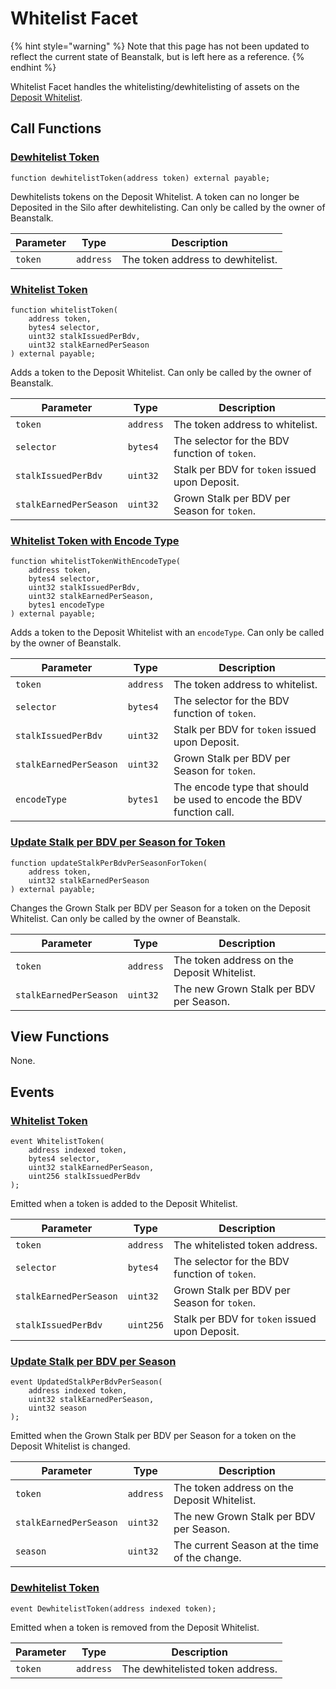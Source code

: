 # Whitelist Facet

{% hint style="warning" %}
Note that this page has not been updated to reflect the current state of Beanstalk, but is left here as a reference.
{% endhint %}

Whitelist Facet handles the whitelisting/dewhitelisting of assets on the [Deposit Whitelist](https://docs.bean.money/almanac/farm/silo#deposit-whitelist).

## Call Functions

### [Dewhitelist Token](https://github.com/BeanstalkFarms/Beanstalk/blob/master/protocol/contracts/beanstalk/silo/WhitelistFacet.sol#L56)

```solidity
function dewhitelistToken(address token) external payable;
```

Dewhitelists tokens on the Deposit Whitelist. A token can no longer be Deposited in the Silo after dewhitelisting. Can only be called by the owner of Beanstalk.

| Parameter | Type      | Description                       |
| --------- | --------- | --------------------------------- |
| `token`   | `address` | The token address to dewhitelist. |

### [Whitelist Token](https://github.com/BeanstalkFarms/Beanstalk/blob/master/protocol/contracts/beanstalk/silo/WhitelistFacet.sol#L71)

```solidity
function whitelistToken(
    address token,
    bytes4 selector,
    uint32 stalkIssuedPerBdv,
    uint32 stalkEarnedPerSeason
) external payable;
```

Adds a token to the Deposit Whitelist. Can only be called by the owner of Beanstalk.

| Parameter              | Type      | Description                                    |
| ---------------------- | --------- | ---------------------------------------------- |
| `token`                | `address` | The token address to whitelist.                |
| `selector`             | `bytes4`  | The selector for the BDV function of `token`.  |
| `stalkIssuedPerBdv`    | `uint32`  | Stalk per BDV for `token` issued upon Deposit. |
| `stalkEarnedPerSeason` | `uint32`  | Grown Stalk per BDV per Season for `token`.    |

### [Whitelist Token with Encode Type](https://github.com/BeanstalkFarms/Beanstalk/blob/master/protocol/contracts/beanstalk/silo/WhitelistFacet.sol#L96)

```solidity
function whitelistTokenWithEncodeType(
    address token,
    bytes4 selector,
    uint32 stalkIssuedPerBdv,
    uint32 stalkEarnedPerSeason,
    bytes1 encodeType
) external payable;
```

Adds a token to the Deposit Whitelist with an `encodeType`. Can only be called by the owner of Beanstalk.

| Parameter              | Type      | Description                                                          |
| ---------------------- | --------- | -------------------------------------------------------------------- |
| `token`                | `address` | The token address to whitelist.                                      |
| `selector`             | `bytes4`  | The selector for the BDV function of `token`.                        |
| `stalkIssuedPerBdv`    | `uint32`  | Stalk per BDV for `token` issued upon Deposit.                       |
| `stalkEarnedPerSeason` | `uint32`  | Grown Stalk per BDV per Season for `token`.                          |
| `encodeType`           | `bytes1`  | The encode type that should be used to encode the BDV function call. |

### [Update Stalk per BDV per Season for Token](https://github.com/BeanstalkFarms/Beanstalk/blob/master/protocol/contracts/beanstalk/silo/WhitelistFacet.sol#L119C8-L119C8)

```solidity
function updateStalkPerBdvPerSeasonForToken(
    address token,
    uint32 stalkEarnedPerSeason
) external payable;
```

Changes the Grown Stalk per BDV per Season for a token on the Deposit Whitelist. Can only be called by the owner of Beanstalk.

| Parameter              | Type      | Description                                 |
| ---------------------- | --------- | ------------------------------------------- |
| `token`                | `address` | The token address on the Deposit Whitelist. |
| `stalkEarnedPerSeason` | `uint32`  | The new Grown Stalk per BDV per Season.     |

## View Functions

None.

## Events

### [Whitelist Token](https://github.com/BeanstalkFarms/Beanstalk/blob/master/protocol/contracts/beanstalk/silo/WhitelistFacet.sol#L27) <a href="#event-whitelist-token" id="event-whitelist-token"></a>

```solidity
event WhitelistToken(
    address indexed token,
    bytes4 selector,
    uint32 stalkEarnedPerSeason,
    uint256 stalkIssuedPerBdv
);
```

Emitted when a token is added to the Deposit Whitelist.

| Parameter              | Type      | Description                                    |
| ---------------------- | --------- | ---------------------------------------------- |
| `token`                | `address` | The whitelisted token address.                 |
| `selector`             | `bytes4`  | The selector for the BDV function of `token`.  |
| `stalkEarnedPerSeason` | `uint32`  | Grown Stalk per BDV per Season for `token`.    |
| `stalkIssuedPerBdv`    | `uint256` | Stalk per BDV for `token` issued upon Deposit. |

### [Update Stalk per BDV per Season](https://github.com/BeanstalkFarms/Beanstalk/blob/master/protocol/contracts/beanstalk/silo/WhitelistFacet.sol#L40) <a href="#event-dewhitelist-token" id="event-dewhitelist-token"></a>

```solidity
event UpdatedStalkPerBdvPerSeason(
    address indexed token,
    uint32 stalkEarnedPerSeason,
    uint32 season
);
```

Emitted when the Grown Stalk per BDV per Season for a token on the Deposit Whitelist is changed.&#x20;

| Parameter              | Type      | Description                                   |
| ---------------------- | --------- | --------------------------------------------- |
| `token`                | `address` | The token address on the Deposit Whitelist.   |
| `stalkEarnedPerSeason` | `uint32`  | The new Grown Stalk per BDV per Season.       |
| `season`               | `uint32`  | The current Season at the time of the change. |

### [Dewhitelist Token](https://github.com/BeanstalkFarms/Beanstalk/blob/master/protocol/contracts/beanstalk/silo/WhitelistFacet.sol#L50) <a href="#event-dewhitelist-token" id="event-dewhitelist-token"></a>

```solidity
event DewhitelistToken(address indexed token);
```

Emitted when a token is removed from the Deposit Whitelist.

| Parameter | Type      | Description                      |
| --------- | --------- | -------------------------------- |
| `token`   | `address` | The dewhitelisted token address. |
